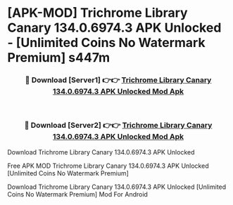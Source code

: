 # [APK-MOD] Trichrome Library Canary 134.0.6974.3 APK Unlocked - [Unlimited Coins No Watermark Premium] s447m



<div align="center">
<h3>🔴 Download [Server1] 👉👉 <a href="https://momento.my/?title=Trichrome_Library_Canary_134.0.6974.3_APK_Unlocked">Trichrome Library Canary 134.0.6974.3 APK Unlocked Mod Apk</a></h3><br>

<h3>🔴 Download [Server2] 👉👉 <a href="https://momento.my/?title=Trichrome_Library_Canary_134.0.6974.3_APK_Unlocked">Trichrome Library Canary 134.0.6974.3 APK Unlocked Mod Apk</a></h3>
</div>



Download Trichrome Library Canary 134.0.6974.3 APK Unlocked 

Free APK MOD Trichrome Library Canary 134.0.6974.3 APK Unlocked [Unlimited Coins No Watermark Premium]

Download Trichrome Library Canary 134.0.6974.3 APK Unlocked [Unlimited Coins No Watermark Premium] Mod For Android
